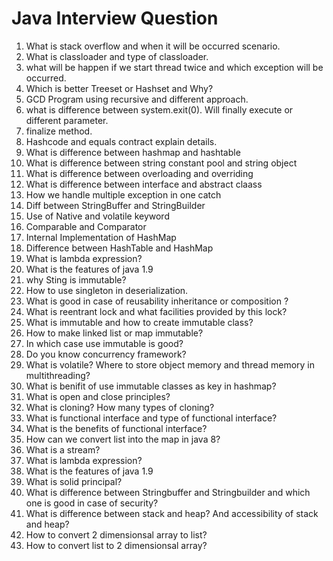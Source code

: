 # Java Interview Question

1) What is stack overflow and when it will be occurred scenario.
2) What is classloader and type of classloader.
3) what will be happen if we start thread twice and which exception will be occurred.
4) Which is better Treeset or Hashset and Why?
5) GCD Program using recursive and different approach.
6) what is difference between system.exit(0). Will finally execute or different parameter.
7) finalize method.
8) Hashcode and equals contract explain details.
9) What is difference between hashmap and hashtable
10) What is difference between string constant pool and string object
11) What is difference between overloading and overriding
12) What is difference between interface and abstract claass
13) How we handle multiple exception in one catch
14) Diff between StringBuffer and StringBuilder
15) Use of Native and volatile keyword
16) Comparable and Comparator
17) Internal Implementation of HashMap
18) Difference between HashTable and HashMap
19) What is lambda expression?
20) What is the features of java 1.9 
21) why Sting is immutable?
22) How to use singleton in deserialization.
23) What is good in case of reusability inheritance or composition ?
24) What is reentrant lock and what facilities provided by this lock?
25) What is immutable and how to create immutable class? 
26) How to make linked list or map immutable?
27) In which case use immutable is good?
28) Do you know concurrency framework?
29) What is volatile? Where to store object memory and thread memory in multithreading?
30) What is benifit of use immutable classes as key in hashmap?
31) What is open and close principles?
32) What is cloning? How many types of cloning?
33) What is functional interface and type of functional interface?
34) What is the benefits of functional interface?
35) How can we convert list into the map in java 8?
36) What is a stream?
37) What is lambda expression?
38) What is the features of java 1.9 
39) What is solid principal?
40) What is difference between Stringbuffer and Stringbuilder and which one is good in case of security?
41) What is difference between stack and heap? And accessibility of stack and heap?
42) How to convert 2 dimensionsal array to list?
43) How to convert list to 2 dimensionsal array?
